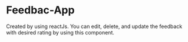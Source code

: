 # Feedbac-App
Created by using reactJs. 
You can edit, delete, and update the feedback with desired rating by using this component.

